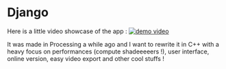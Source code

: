 # Django

Here is a little video showcase of the app :
[![demo video](http://img.youtube.com/vi/nf-CoQOdo_w/0.jpg)](https://www.youtube.com/watch?v=nf-CoQOdo_w "Django Demo")

It was made in Processing a while ago and I want to rewrite it in C++ with a heavy focus on performances (compute shadeeeeers !), user interface, online version, easy video export and other cool stuffs !

